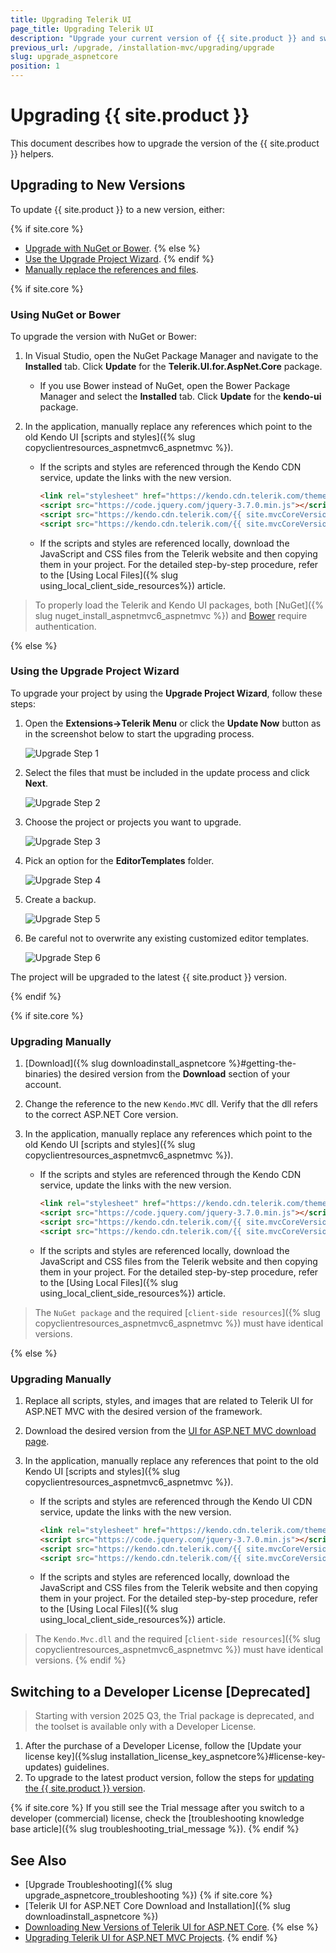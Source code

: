 ```yaml
---
title: Upgrading Telerik UI
page_title: Upgrading Telerik UI
description: "Upgrade your current version of {{ site.product }} and switch from a trial to a developer license."
previous_url: /upgrade, /installation-mvc/upgrading/upgrade
slug: upgrade_aspnetcore
position: 1
---
```


# Upgrading {{ site.product }}

This document describes how to upgrade the version of the {{ site.product }} helpers.

## Upgrading to New Versions

To update {{ site.product }} to a new version, either:

{% if site.core %}
* [Upgrade with NuGet or Bower](#using-nuget-or-bower).
{% else %}
* [Use the Upgrade Project Wizard](#using-the-upgrade-project-wizard).
{% endif %}
* [Manually replace the references and files](#upgrading-manually).

{% if site.core %}

### Using NuGet or Bower

To upgrade the version with NuGet or Bower:

1. In Visual Studio, open the NuGet Package Manager and navigate to the **Installed** tab. Click **Update** for the **Telerik.UI.for.AspNet.Core** package.
   * If you use Bower instead of NuGet, open the Bower Package Manager and select the **Installed** tab. Click **Update** for the **kendo-ui** package.
1. In the application, manually replace any references which point to the old Kendo UI [scripts and styles]({% slug copyclientresources_aspnetmvc6_aspnetmvc %}).

   * If the scripts and styles are referenced through the Kendo CDN service, update the links with the new version.

      ```HTML _Layout.cshtml
      <link rel="stylesheet" href="https://kendo.cdn.telerik.com/themes/{{ site.themesCdnVersion }}/default/default-main.css" />
      <script src="https://code.jquery.com/jquery-3.7.0.min.js"></script>
      <script src="https://kendo.cdn.telerik.com/{{ site.mvcCoreVersion }}/js/kendo.all.min.js"></script>
      <script src="https://kendo.cdn.telerik.com/{{ site.mvcCoreVersion }}/js/kendo.aspnetmvc.min.js"></script>
      ```

   * If the scripts and styles are referenced locally, download the JavaScript and CSS files from the Telerik website and then copying them in your project. For the detailed step-by-step procedure, refer to the [Using Local Files]({% slug using_local_client_side_resources%}) article.


> To properly load the Telerik and Kendo UI packages, both [NuGet]({% slug nuget_install_aspnetmvc6_aspnetmvc %}) and [Bower](https://docs.telerik.com/kendo-ui/intro/installation/bower-install#kendo-ui-professional) require authentication.

{% else %}

### Using the Upgrade Project Wizard

To upgrade your project by using the **Upgrade Project Wizard**, follow these steps:

1. Open the **Extensions->Telerik Menu** or click the **Update Now** button as in the screenshot below to start the upgrading process.

    ![Upgrade Step 1](../images/upgrade-step-0.png)
1. Select the files that must be included in the update process and click **Next**.

    ![Upgrade Step 2](../images/upgrade-step-1.png)
1. Choose the project or projects you want to upgrade.

    ![Upgrade Step 3](../images/upgrade-step-2.png)
1. Pick an option for the **EditorTemplates** folder.

    ![Upgrade Step 4](../images/upgrade-step-3.png)
1. Create a backup.

    ![Upgrade Step 5](../images/upgrade-step-4.png)
1. Be careful not to overwrite any existing customized editor templates.

    ![Upgrade Step 6](../images/upgrade-step-5.png)

The project will be upgraded to the latest {{ site.product }} version.

{% endif %}

{% if site.core %}

### Upgrading Manually

1. [Download]({% slug downloadinstall_aspnetcore %}#getting-the-binaries) the desired version from the **Download** section of your account.
1. Change the reference to the new `Kendo.MVC` dll. Verify that the dll refers to the correct ASP.NET Core version.
1. In the application, manually replace any references which point to the old Kendo UI [scripts and styles]({% slug copyclientresources_aspnetmvc6_aspnetmvc %}).

   * If the scripts and styles are referenced through the Kendo CDN service, update the links with the new version.

      ```HTML _Layout.cshtml
      <link rel="stylesheet" href="https://kendo.cdn.telerik.com/themes/{{ site.themesCdnVersion }}/default/default-main.css" />
      <script src="https://code.jquery.com/jquery-3.7.0.min.js"></script>
      <script src="https://kendo.cdn.telerik.com/{{ site.mvcCoreVersion }}/js/kendo.all.min.js"></script>
      <script src="https://kendo.cdn.telerik.com/{{ site.mvcCoreVersion }}/js/kendo.aspnetmvc.min.js"></script>
      ```

   * If the scripts and styles are referenced locally, download the JavaScript and CSS files from the Telerik website and then copying them in your project. For the detailed step-by-step procedure, refer to the [Using Local Files]({% slug using_local_client_side_resources%}) article.

> The `NuGet package` and the required [`client-side resources`]({% slug copyclientresources_aspnetmvc6_aspnetmvc %}) must have identical versions.


{% else %}

### Upgrading Manually

1. Replace all scripts, styles, and images that are related to Telerik UI for ASP.NET MVC with the desired version of the framework.
1. Download the desired version from the [UI for ASP.NET MVC download page](https://www.telerik.com/account/product-download?product=KENDOUIMVC).
1. In the application, manually replace any references that point to the old Kendo UI [scripts and styles]({% slug copyclientresources_aspnetmvc6_aspnetmvc %}).

   * If the scripts and styles are referenced through the Kendo UI CDN service, update the links with the new version.

      ```HTML _Layout.cshtml
      <link rel="stylesheet" href="https://kendo.cdn.telerik.com/themes/{{ site.themesCdnVersion }}/default/default-main.css" />
      <script src="https://code.jquery.com/jquery-3.7.0.min.js"></script>
      <script src="https://kendo.cdn.telerik.com/{{ site.mvcCoreVersion }}/js/kendo.all.min.js"></script>
      <script src="https://kendo.cdn.telerik.com/{{ site.mvcCoreVersion }}/js/kendo.aspnetmvc.min.js"></script>
      ```

   * If the scripts and styles are referenced locally, download the JavaScript and CSS files from the Telerik website and then copying them in your project. For the detailed step-by-step procedure, refer to the [Using Local Files]({% slug using_local_client_side_resources%}) article.

> The `Kendo.Mvc.dll` and the required [`client-side resources`]({% slug copyclientresources_aspnetmvc6_aspnetmvc %}) must have identical versions.
{% endif %}

## Switching to a Developer License [Deprecated]

> Starting with version 2025 Q3, the Trial package is deprecated, and the toolset is available only with a Developer License.

1. After the purchase of a Developer License, follow the [Update your license key]({%slug installation_license_key_aspnetcore%}#license-key-updates) guidelines.
1. To upgrade to the latest product version, follow the steps for [updating the {{ site.product }} version](#upgrading-to-new-versions).

{% if site.core %}
If you still see the Trial message after you switch to a developer (commercial) license, check the [troubleshooting knowledge base article]({% slug troubleshooting_trial_message %}).
{% endif %}

## See Also

* [Upgrade Troubleshooting]({% slug upgrade_aspnetcore_troubleshooting %})
{% if site.core %}
* [Telerik UI for ASP.NET Core Download and Installation]({% slug downloadinstall_aspnetcore %})
* [Downloading New Versions of Telerik UI for ASP.NET Core](https://www.telerik.com/aspnet-core-ui/documentation/vs-integration/latest-version-retrieval).
{% else %}
* [Upgrading Telerik UI for ASP.NET MVC Projects](https://www.telerik.com/aspnet-mvc/documentation/vs-integration/upgrade-wizard).
{% endif %}
